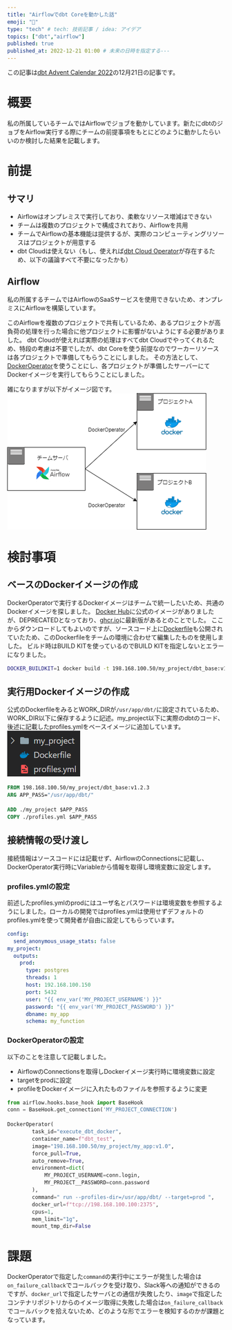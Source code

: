 ```yaml
---
title: "Airflowでdbt Coreを動かした話"
emoji: "📝"
type: "tech" # tech: 技術記事 / idea: アイデア
topics: ["dbt","airflow"]
published: true
published_at: 2022-12-21 01:00 # 未来の日時を指定する---
---
```


この記事は[dbt Advent Calendar 2022](https://qiita.com/advent-calendar/2022/dbt)の12月21日の記事です。

# 概要
私の所属しているチームではAirflowでジョブを動かしています。新たにdbtのジョブをAirflow実行する際にチームの前提事項をもとにどのように動かしたらいいのか検討した結果を記載します。

# 前提
## サマリ
* Airflowはオンプレミスで実行しており、柔軟なリソース増減はできない
* チームは複数のプロジェクトで構成されており、Airflowを共用
* チームでAirflowの基本機能は提供するが、実際のコンピューティングリソースはプロジェクトが用意する
* dbt Cloudは使えない（もし、使えれば[dbt Cloud Operator](https://airflow.apache.org/docs/apache-airflow-providers-dbt-cloud/stable/operators.html)が存在するため、以下の議論すべて不要になったかも）

## Airflow
私の所属するチームではAirflowのSaaSサービスを使用できないため、オンプレミスにAirflowを構築しています。

このAirflowを複数のプロジェクトで共有しているため、あるプロジェクトが高負荷の処理を行った場合に他プロジェクトに影響がないようにする必要がありました。
dbt Cloudが使えれば実際の処理はすべてdbt Cloudでやってくれるため、特段の考慮は不要でしたが、dbt Coreを使う前提なのでワーカーリソースは各プロジェクトで準備してもらうことにしました。
その方法として、[DockerOperator](https://airflow.apache.org/docs/apache-airflow-providers-docker/stable/_api/airflow/providers/docker/operators/docker/index.html)を使うことにし、各プロジェクトが準備したサーバーにてDockerイメージを実行してもらうことにしました。

雑になりますが以下がイメージ図です。
![](/images/airflow-with-dbt-core/airflow-architecute.drawio.png)

# 検討事項
## ベースのDockerイメージの作成
DockerOperatorで実行するDockerイメージはチームで統一したいため、共通のDockerイメージを探しました。
[Docker Hub](https://hub.docker.com/r/fishtownanalytics/dbt)に公式のイメージがありましたが、DEPRECATEDとなっており、[ghcr.io](https://github.com/orgs/dbt-labs/packages?visibility=public)に最新版があるとのことでした。
ここからダウンロードしてもよいのですが、ソースコード上に[Dockerfile](https://github.com/dbt-labs/dbt-core/blob/main/docker/Dockerfile)も公開されていたため、このDockerfileをチームの環境に合わせて編集したものを使用しました。
ビルド時はBUILD KITを使っているのでBUILD KITを指定しないとエラーになりました。
```bash
DOCKER_BUILDKIT=1 docker build -t 198.168.100.50/my_project/dbt_base:v1.2.3 --target dbt-postgres .
```
## 実行用Dockerイメージの作成

公式のDockerfileをみるとWORK_DIRが`/usr/app/dbt/`に設定されているため、WORK_DIR以下に保存するように記述。my_project以下に実際のdbtのコード、後述に記載したprofiles.ymlをベースイメージに追加しています。
![](/images/airflow-with-dbt-core/directory.png)  

```dockerfile
FROM 198.168.100.50/my_project/dbt_base:v1.2.3
ARG APP_PASS="/usr/app/dbt/"

ADD ./my_project $APP_PASS
COPY ./profiles.yml $APP_PASS
```

## 接続情報の受け渡し
接続情報はソースコードには記載せず、AirflowのConnectionsに記載し、DockerOperator実行時にVariableから情報を取得し環境変数に設定します。
### profiles.ymlの設定
前述したprofiles.ymlのprodにはユーザ名とパスワードは環境変数を参照するようにしました。ローカルの開発ではprofiles.ymlは使用せずデフォルトのprofiles.ymlを使って開発者が自由に設定してもらっています。
```yml
config:
  send_anonymous_usage_stats: false
my_project:
  outputs:
    prod:
      type: postgres
      threads: 1
      host: 192.168.100.150
      port: 5432
      user: "{{ env_var('MY_PROJECT_USERNAME') }}"
      password: "{{ env_var('MY_PROJECT_PASSWORD') }}"
      dbname: my_app
      schema: my_function
```
### DockerOperatorの設定
以下のことを注意して記載しました。
* AirflowのConnectionsを取得しDockerイメージ実行時に環境変数に設定
* targetをprodに設定
* profileをDockerイメージに入れたものファイルを参照するように変更

```python
from airflow.hooks.base_hook import BaseHook
conn = BaseHook.get_connection('MY_PROJECT_CONNECTION') 

DockerOperator(
        task_id="execute_dbt_docker",
        container_name=f"dbt_test",
        image="198.168.100.50/my_project/my_app:v1.0",
        force_pull=True,
        auto_remove=True,
        environment=dict(
            MY_PROJECT_USERNAME=conn.login,
            MY_PROJECT__PASSWORD=conn.password
        ),
        command=" run --profiles-dir=/usr/app/dbt/ --target=prod ",
        docker_url=f"tcp://198.168.100.100:2375",
        cpus=1,
        mem_limit="1g",
        mount_tmp_dir=False
```

# 課題
DockerOperatorで指定した`command`の実行中にエラーが発生した場合は`on_failure_callback`でコールバックを受け取り、Slack等への通知ができるのですが、`docker_url`で指定したサーバとの通信が失敗したり、`image`で指定したコンテナリポジトリからのイメージ取得に失敗した場合は`on_failure_callback`でコールバックを拾えないため、どのような形でエラーを検知するのかが課題となっています。